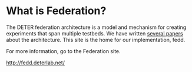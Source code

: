 # What is Federation?

The DETER federation architecture is a model and mechanism for creating experiments that span multiple testbeds. We have written <a href="http://fedd.deterlab.net/wiki/FeddPubs">several papers</a> about the architecture. This site is the home for our implementation, fedd. 

For more information, go to the Federation site.

<a href="http://fedd.deterlab.net/">http://fedd.deterlab.net/</a>
